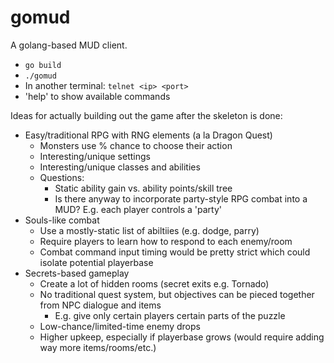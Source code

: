 # gomud

A golang-based MUD client.
* `go build`
* `./gomud`
* In another terminal: `telnet <ip> <port>`
* 'help' to show available commands

Ideas for actually building out the game after the skeleton is done:

* Easy/traditional RPG with RNG elements (a la Dragon Quest)
  * Monsters use % chance to choose their action
  * Interesting/unique settings
  * Interesting/unique classes and abilities
  * Questions:
    * Static ability gain vs. ability points/skill tree
    * Is there anyway to incorporate party-style RPG combat into a MUD? E.g. each player controls a 'party'
* Souls-like combat
  * Use a mostly-static list of abiltiies (e.g. dodge, parry)
  * Require players to learn how to respond to each enemy/room
  * Combat command input timing would be pretty strict which could isolate potential playerbase
* Secrets-based gameplay
  * Create a lot of hidden rooms (secret exits e.g. Tornado)
  * No traditional quest system, but objectives can be pieced together from NPC dialogue and items
    * E.g. give only certain players certain parts of the puzzle
  * Low-chance/limited-time enemy drops
  * Higher upkeep, especially if playerbase grows (would require adding way more items/rooms/etc.)

